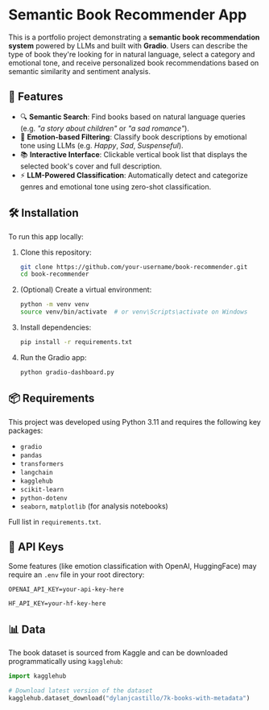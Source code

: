 # Semantic Book Recommender App

This is a portfolio project demonstrating a **semantic book recommendation system** powered by LLMs and built with **Gradio**. Users can describe the type of book they're looking for in natural language, select a category and emotional tone, and receive personalized book recommendations based on semantic similarity and sentiment analysis.

## 🚀 Features

- 🔍 **Semantic Search**: Find books based on natural language queries (e.g. *"a story about children"* or *"a sad romance"*).
- 🧠 **Emotion-based Filtering**: Classify book descriptions by emotional tone using LLMs (e.g. *Happy*, *Sad*, *Suspenseful*).
- 📚 **Interactive Interface**: Clickable vertical book list that displays the selected book's cover and full description.
- ⚡ **LLM-Powered Classification**: Automatically detect and categorize genres and emotional tone using zero-shot classification.

## 🛠️ Installation

To run this app locally:

1. Clone this repository:

   ```bash
   git clone https://github.com/your-username/book-recommender.git
   cd book-recommender
   ```

2. (Optional) Create a virtual environment:

   ```bash
   python -m venv venv
   source venv/bin/activate  # or venv\Scripts\activate on Windows
   ```

3. Install dependencies:

   ```bash
   pip install -r requirements.txt
   ```

4. Run the Gradio app:

   ```bash
   python gradio-dashboard.py
   ```

## 📦 Requirements

This project was developed using Python 3.11 and requires the following key packages:

- `gradio`
- `pandas`
- `transformers`
- `langchain`
- `kagglehub`
- `scikit-learn`
- `python-dotenv`
- `seaborn`, `matplotlib` (for analysis notebooks)

Full list in `requirements.txt`.

## 🔐 API Keys

Some features (like emotion classification with OpenAI, HuggingFace) may require an `.env` file in your root directory:

```
OPENAI_API_KEY=your-api-key-here

HF_API_KEY=your-hf-key-here
```

## 📊 Data

The book dataset is sourced from Kaggle and can be downloaded programmatically using `kagglehub`:

```python
import kagglehub

# Download latest version of the dataset
kagglehub.dataset_download("dylanjcastillo/7k-books-with-metadata")
```